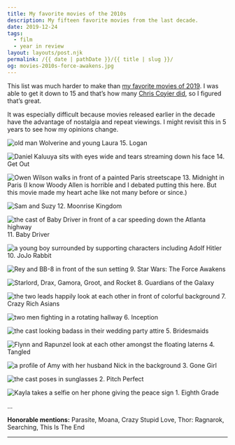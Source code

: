 ```yaml
---
title: My favorite movies of the 2010s
description: My fifteen favorite movies from the last decade.
date: 2019-12-24
tags: 
  - film
  - year in review
layout: layouts/post.njk
permalink: /{{ date | pathDate }}/{{ title | slug }}/
og: movies-2010s-force-awakens.jpg
---
```


This list was much harder to make than [my favorite movies of 2019](/2019/12/23/my-favorite-movies-of-2019/). I was able to get it down to 15 and that’s how many [Chris Coyier did](https://chriscoyier.net/2019/11/11/my-favorites-movies-of-the-2010s/), so I figured that’s great.

It was especially difficult because movies released earlier in the decade have the advantage of nostalgia and repeat viewings. I might revisit this in 5 years to see how my opinions change.

![old man Wolverine and young Laura](/img/movies-2010s-logan.jpg) 15. Logan

![Daniel Kaluuya sits with eyes wide and tears streaming down his face](/img/movies-2010s-get-out.jpg) 14. Get Out

![Owen Wilson walks in front of a painted Paris streetscape](/img/movies-2010s-midnight-in-paris.jpg) 13. Midnight in Paris (I know Woody Allen is horrible and I debated putting this here. But this movie made my heart ache like not many before or since.)

![Sam and Suzy](/img/movies-2010s-moonrise-kingdom.jpg) 12. Moonrise Kingdom

![the cast of Baby Driver in front of a car speeding down the Atlanta highway](/img/movies-2010s-baby-driver.jpg) 11. Baby Driver

![a young boy surrounded by supporting characters including Adolf Hitler](/img/movies-2010s-jojo-rabbit.jpg) 10. JoJo Rabbit

![Rey and BB-8 in front of the sun setting](/img/movies-2010s-force-awakens.jpg) 9. Star Wars: The Force Awakens

![Starlord, Drax, Gamora, Groot, and Rocket](/img/movies-2010s-guardians-of-the-galaxy.jpg) 8. Guardians of the Galaxy

![the two leads happily look at each other in front of colorful background](/img/movies-2010s-crazy-rich-asians.jpg) 7. Crazy Rich Asians

![two men fighting in a rotating hallway](/img/movies-2010s-inception.jpg) 6. Inception

![the cast looking badass in their wedding party attire](/img/movies-2010s-bridesmaids.jpg) 5. Bridesmaids

![Flynn and Rapunzel look at each other amongst the floating laterns](/img/movies-2010s-tangled.jpg) 4. Tangled

![a profile of Amy with her husband Nick in the background](/img/movies-2010s-gone-girl.jpg) 3. Gone Girl

![the cast poses in sunglasses](/img/movies-2010s-pitch-perfect.jpg) 2. Pitch Perfect

![Kayla takes a selfie on her phone giving the peace sign](/img/movies-2010s-eighth-grade.jpg) 1. Eighth Grade

...

**Honorable mentions:** Parasite, Moana, Crazy Stupid Love, Thor: Ragnarok, Searching, This Is The End

---
